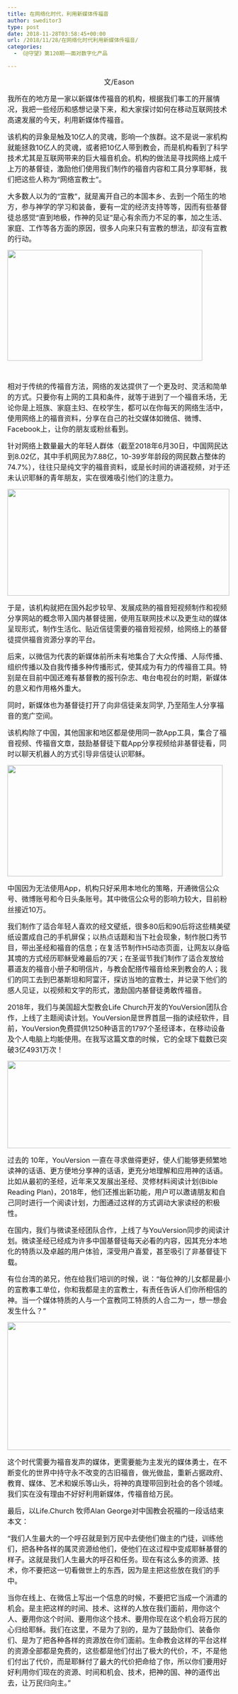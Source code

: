 ```yaml
---
title: 在网络化时代，利用新媒体传福音
author: sweditor3
type: post
date: 2018-11-28T03:58:45+00:00
url: /2018/11/28/在网络化时代利用新媒体传福音/
categories:
  - 《@守望》第120期——面对数字化产品

---
```

<p style="text-align: center;">
  <span style="font-size: 12pt;">文/Eason</span>
</p>

<span style="font-size: 12pt;">我所在的地方是一家以新媒体传福音的机构，根据我们事工的开展情况，我把一些经历和感想记录下来，和大家探讨如何在移动互联网技术高速发展的今天，利用新媒体传福音。</span>

<span style="font-size: 12pt;">该机构的异象是触及10亿人的灵魂，影响一个族群。这不是说一家机构就能拯救10亿人的灵魂，或者把10亿人带到教会，而是机构看到了科学技术尤其是互联网带来的巨大福音机会。机构的做法是寻找网络上成千上万的基督徒，激励他们使用我们制作的福音内容和工具分享耶稣，我们把这些人称为“网络宣教士”。</span>

<span style="font-size: 12pt;">大多数人以为的“宣教”，就是离开自己的本国本乡、去到一个陌生的地方，参与神学的学习和装备，要有一定的经济支持等等，因而有些基督徒总感觉“直到地极，作神的见证”是心有余而力不足的事，加之生活、家庭、工作等各方面的原因，很多人向来只有宣教的想法，却沒有宣教的行动。</span>

<img class="aligncenter size-full wp-image-17830" src="http://t5.shwchurch.org/wp-content/uploads/2018/11/001.jpg" alt="" width="440" height="250" srcset="http://t5.shwchurch.org/wp-content/uploads/2018/11/001.jpg 440w, http://t5.shwchurch.org/wp-content/uploads/2018/11/001-400x227.jpg 400w" sizes="(max-width: 440px) 100vw, 440px" />

&nbsp;

<span style="font-size: 12pt;">相对于传统的传福音方法，网络的发达提供了一个更及时、灵活和简单的方式。只要你有上网的工具和条件，就等于进到了一个福音禾场，无论你是上班族、家庭主妇、在校学生，都可以在你每天的网络生活中，使用网络上的福音资料，分享在自己的社交媒体如微信、微博、Facebook上，让你的朋友或粉丝看到。</span>

<span style="font-size: 12pt;">针对网络上数量最大的年轻人群体（截至2018年6月30日，中国网民达到8.02亿，其中手机网民为7.88亿，10-39岁年龄段的网民数占整体的74.7%），往往只是纯文字的福音资料，或是长时间的讲道视频，对于还未认识耶稣的青年朋友，实在很难吸引他们的注意力。</span>

<img class="aligncenter  wp-image-17826" src="http://t5.shwchurch.org/wp-content/uploads/2018/11/2.jpg" alt="" width="501" height="241" />

<span style="font-size: 12pt;">于是，该机构就把在国外起步较早、发展成熟的福音短视频制作和视频分享网站的概念带入国内基督徒圈，使用互联网技术以及更生动的媒体呈现形式，制作生活化、贴近信徒需要的福音短视频，给网络上的基督徒提供福音资源分享的平台。</span>

<span style="font-size: 12pt;">后来，以微信为代表的新媒体前所未有地集合了大众传播、人际传播、组织传播以及自我传播多种传播形式，使其成为有力的传福音工具。特别是在目前中国还难有基督教的报刊杂志、电台电视台的时期，新媒体的意义和作用格外重大。</span>

<span style="font-size: 12pt;">同时，新媒体也为基督徒打开了向非信徒亲友同学, 乃至陌生人分享福音的宽广空间。</span>

<span style="font-size: 12pt;">该机构除了中国，其他国家和地区都是使用同一款App工具，集合了福音视频、传福音文章，鼓励基督徒下载App分享视频给非基督徒看，同时以聊天机器人的方式引导非信徒认识耶稣。</span>

<img class="aligncenter  wp-image-17827" src="http://t5.shwchurch.org/wp-content/uploads/2018/11/3.jpg" alt="" width="486" height="251" />

<span style="font-size: 12pt;">中国因为无法使用App，机构只好采用本地化的策略，开通微信公众号、微博账号和今日头条账号。其中微信公众号的影响力较大，目前粉丝接近10万。</span>

<span style="font-size: 12pt;">我们制作了适合年轻人喜欢的经文壁纸，很多80后和90后将这些精美壁纸设置成自己的手机屏保；以热点话题和当下社会现象，制作脱口秀节目，带出圣经和福音的信息；在复活节制作H5动态页面，让网友以身临其境的方式经历耶稣受难最后的7天；在圣诞节我们制作了适合发放给慕道友的福音小册子和明信片，与教会配搭传福音给来到教会的人；我们的同工去到巴基斯坦和阿富汗，探访当地的宣教士，并记录下他们的感人见证，以视频和文字的形式，激励国内基督徒勇敢传福音。</span>

<span style="font-size: 12pt;">2018年，我们与美国超大型教会Life Church开发的YouVersion团队合作，上线了主题阅读计划。YouVersion是世界首屈一指的读经软件，目前，YouVersion免费提供1250种语言的1797个圣经译本，在移动设备及个人电脑上均能使用。在我写这篇文章的时候，它的全球下载数已突破3亿4931万次！</span>

<img class="aligncenter size-full wp-image-17829" src="http://t5.shwchurch.org/wp-content/uploads/2018/11/4.jpg" alt="" width="550" height="197" srcset="http://t5.shwchurch.org/wp-content/uploads/2018/11/4.jpg 550w, http://t5.shwchurch.org/wp-content/uploads/2018/11/4-400x143.jpg 400w, http://t5.shwchurch.org/wp-content/uploads/2018/11/4-500x179.jpg 500w" sizes="(max-width: 550px) 100vw, 550px" />

<span style="font-size: 12pt;">过去的 10年，YouVersion 一直在寻求做得更好，使人们能够更频繁地读神的话语、更方便地分享神的话语，更充分地理解和应用神的话语。比如从最初的圣经，近年来又发展出圣经、灵修材料阅读计划(Bible Reading Plan)，2018年，他们还推出新功能，用户可以邀请朋友和自己同时进行一个阅读计划，力图通过这样的方式调动大家读经的积极性。</span>

<span style="font-size: 12pt;">在国内，我们与微读圣经团队合作，上线了与YouVersion同步的阅读计划。微读圣经已经成为许多中国基督徒每天必看的内容，因其充分本地化的特质以及卓越的用户体验，深受用户喜爱，甚至吸引了非基督徒下载。</span>

<span style="font-size: 12pt;">有位台湾的弟兄，他在给我们培训的时候，说：“每位神的儿女都是最小的宣教事工单位，你和我都是主的宣教士，有责任告诉人们你所相信的神。当一个媒体特质的人与一个宣教同工特质的人合二为一，想一想会发生什么？”</span>

<img class="aligncenter size-full wp-image-17828" src="http://t5.shwchurch.org/wp-content/uploads/2018/11/5.jpg" alt="" width="578" height="289" srcset="http://t5.shwchurch.org/wp-content/uploads/2018/11/5.jpg 578w, http://t5.shwchurch.org/wp-content/uploads/2018/11/5-400x200.jpg 400w, http://t5.shwchurch.org/wp-content/uploads/2018/11/5-500x250.jpg 500w" sizes="(max-width: 578px) 100vw, 578px" />

<span style="font-size: 12pt;">这个时代需要为福音发声的媒体，更需要能为主发光的媒体勇士，在不断变化的世界中持守永不改变的古旧福音，做光做盐，重新占据政府、教育、媒体、艺术和娱乐等山头，将神的真理带回到社会的各个领域。我们实在没有理由不好好利用新媒体，传福音给万民。</span>

<span style="font-size: 12pt;">最后，以Life.Church 牧师Alan George对中国教会祝福的一段话结束本文：</span>

<span style="font-size: 12pt;">“我们人生最大的一个呼召就是到万民中去使他们做主的门徒，训练他们，把各种各样的属灵资源给他们，使他们在这过程中变成耶稣基督的样子。这就是我们人生最大的呼召和任务。现在有这么多的资源、技术，你不要把这一切看做世上的东西，因为是主把这些放在我们的手中。</span>

<span style="font-size: 12pt;">当你在线上、在微信上写出一个信息的时候，不要把它当成一个消遣的机会。是主把这样的时间、技术、这样的人放在我们面前，用你这个人、要用你这个时间、要用你这个技术、要用你现在这个机会将万民的心归给耶稣。我们在这里，不是为了别的，是为了鼓励你们、装备你们、是为了把各种各样的资源放在你们面前。生命教会这样的平台这样的资源全部都是免费的，这些都是他们付出了极大的代价，不，不是他们付出了代价，而是耶稣付了最大的代价把命给了你，所以你们要用好好利用你们现在的资源、时间和机会、技术，把神的国、神的道传出去，让万民归向主。”</span>

&nbsp;